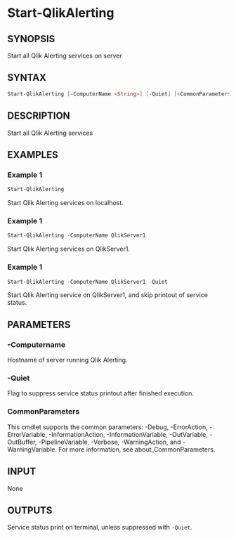 # Start-QlikAlerting

## SYNOPSIS

Start all Qlik Alerting services on server

## SYNTAX

``` powershell 
Start-QlikAlerting [-ComputerName <String>] [-Quiet] [<CommonParameters>]
```

## DESCRIPTION

Start all Qlik Alerting services

## EXAMPLES

### Example 1

``` powershell
Start-QlikAlerting 
```
Start Qlik Alerting services on localhost.

### Example 1

``` powershell
Start-QlikAlerting -ComputerName QlikServer1
```
Start Qlik Alerting services on QlikServer1. 

### Example 1

``` powershell
Start-QlikAlerting -ComputerName QlikServer1 -Quiet
```
Start Qlik Alerting service on QlikServer1, and skip printout of service status.

## PARAMETERS 

### -Computername

Hostname of server running Qlik Alerting. 

### -Quiet

Flag to suppress service status printout after finished execution.

### CommonParameters

This cmdlet supports the common parameters: -Debug, -ErrorAction, -ErrorVariable, -InformationAction, -InformationVariable, -OutVariable, -OutBuffer, -PipelineVariable, -Verbose, -WarningAction, and -WarningVariable. For more information, see about_CommonParameters.

## INPUT 

None

## OUTPUTS

Service status print on terminal, unless suppressed with `-Quiet`.

<!-- 
## NOTES

## RELATED LINKS
-->